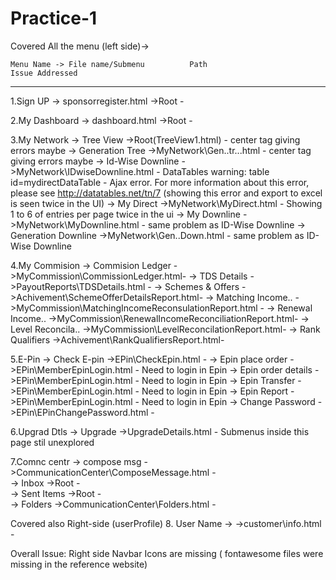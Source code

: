 # Practice-1

Covered All the menu (left side)-> 

    Menu Name -> File name/Submenu          Path                             Issue Addressed                                 
   ------------------------------------------------------------------------------------------------
  1.Sign UP      -> sponsorregister.html  ->Root                             -
  
  2.My Dashboard -> dashboard.html        ->Root                             -
  
  3.My Network   -> Tree View             ->Root(TreeView1.html)             - center tag giving errors maybe
                 -> Generation Tree       ->MyNetwork\Gen..tr...html         - center tag giving errors maybe
                 -> Id-Wise Downline      ->MyNetwork\IDwiseDownline.html    - DataTables warning: table id=mydirectDataTable - Ajax error. For more information about this error, please see http://datatables.net/tn/7 (showing this error and export to excel is seen twice in the UI) 
                 -> My Direct             ->MyNetwork\MyDirect.html          - Showing 1 to 6 of entries per page twice in the ui
                 -> My Downline           ->MyNetwork\MyDownline.html        - same problem as ID-Wise Downline
                 -> Generation Downline   ->MyNetwork\Gen..Down.html         - same problem as ID-Wise Downline
 
  4.My Commision -> Commision Ledger      ->MyCommission\CommissionLedger.html-
                 -> TDS Details           ->PayoutReports\TDSDetails.html    -
                 -> Schemes & Offers      ->Achivement\SchemeOfferDetailsReport.html-
                 -> Matching Income..     ->MyCommission\MatchingIncomeReconsulationReport.html                                  -
                 -> Renewal Income..      ->MyCommission\RenewalIncomeReconciliationReport.html-
                 -> Level Reconcila..     ->MyCommission\LevelReconcilationReport.html-
                 -> Rank Qualifiers       ->Achivement\RankQualifiersReport.html-
 
  5.E-Pin        -> Check E-pin           ->EPin\CheckEpin.html               -
                 -> Epin place order      ->EPin\MemberEpinLogin.html         - Need to login in Epin
                 -> Epin order details    ->EPin\MemberEpinLogin.html         - Need to login in Epin
                 -> Epin Transfer         ->EPin\MemberEpinLogin.html         - Need to login in Epin
                 -> Epin Report           ->EPin\MemberEpinLogin.html         - Need to login in Epin
                 -> Change Password       ->EPin\EPinChangePassword.html      -
  
  6.Upgrad Dtls  -> Upgrade               ->UpgradeDetails.html               - Submenus inside this page stil unexplored  
  
  7.Comnc centr  -> compose msg           ->CommunicationCenter\ComposeMessage.html -             
                 -> Inbox                 ->Root                              -                                           
                 -> Sent Items            ->Root                              -                                           
                 -> Folders               ->CommunicationCenter\Folders.html  -                                                                           
  
Covered also Right-side (userProfile)
  8. User Name  ->                        ->customer\info.html                -


Overall Issue: Right side Navbar Icons are missing ( fontawesome files were missing in the reference website)

